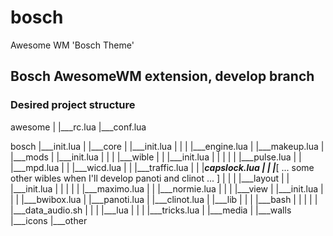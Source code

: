 # bosch
Awesome WM 'Bosch Theme'

## Bosch AwesomeWM extension, develop branch

### Desired project structure

awesome
|
|___rc.lua
|___conf.lua
	
bosch
|___init.lua
|
|___core
|	|___init.lua
|	|
|	|___engine.lua
|	|___makeup.lua
|
|___mods
|	|___init.lua
|	|
|	|___wible
|	|	|___init.lua
|	|	|
|	|	|___pulse.lua
|	|	|___mpd.lua
|	|	|___wicd.lua
|	|	|___traffic.lua
|	|	|___capslock.lua
|	|	|___[ ... some other wibles when I'll develop panoti and clinot ... ]
|	|
|	|___layout
|	|	|___init.lua
|	|	|
|	|	|___maximo.lua
|	|	|___normie.lua
|	|
|	|___view
|		|___init.lua
|		|
|		|___bwibox.lua
|		|___panoti.lua
|		|___clinot.lua
|
|___lib
|	|
|	|___bash
|	|	|
|	|	|___data_audio.sh
|	|
|	|___lua
|		|
|		|___tricks.lua
|
|___media
	|
	|___walls
	|___icons
	|___other
